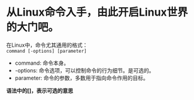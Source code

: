 # 从Linux命令入手，由此开启Linux世界的大门吧。
在Linux中，命令尤其通用的格式：  
`command [-options] [parameter]`

- command: 命令本身。
- -options: 命令选项，可以控制命令的行为细节。是可选的。
- parameter: 命令的参数，多数用于指向命令作用的目标。

**语法中的[]，表示可选的意思**